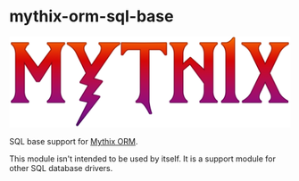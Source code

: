 # mythix-orm-sql-base

![Mythix](docs/mythix-logo-colored.png)

SQL base support for [Mythix ORM](https://www.npmjs.com/package/mythix-orm).

This module isn't intended to be used by itself. It is a support module for other SQL database drivers.
